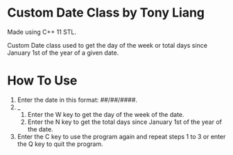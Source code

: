 # Custom Date Class by Tony Liang

Made using C++ 11 STL.

Custom Date class used to get the day of the week or total days since January 1st of the year of a given date.

# How To Use

1. Enter the date in this format: ##/##/####.
2. _
   1. Enter the W key to get the day of the week of the date.
   2. Enter the N key to get the total days since January 1st of the year of the date.
3. Enter the C key to use the program again and repeat steps 1 to 3 or enter the Q key to quit the program.